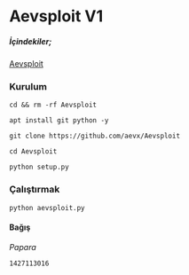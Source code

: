 # Aevsploit V1

##### İçindekiler;

[Aevsploit](https://www.hizliresim.com/7am7siz)


### Kurulum

```
cd && rm -rf Aevsploit
```

```
apt install git python -y
```

```
git clone https://github.com/aevx/Aevsploit
```
```
cd Aevsploit
```

```
python setup.py
```

### Çalıştırmak

```
python aevsploit.py
```

#### Bağış

_Papara_

```1427113016```
